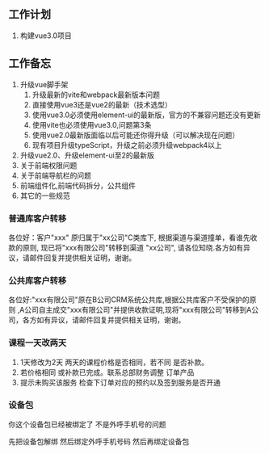 ## 工作计划
1. 构建vue3.0项目
   
## 工作备忘
1. 升级vue脚手架
   1. 升级最新的vite和webpack最新版本问题
   2. 直接使用vue3还是vue2的最新（技术选型）
   3. 使用vue3.0必须使用element-ui的最新版，官方的不兼容问题还没有更新
   4. 使用vite也必须使用vue3.0,问题第3条
   5. 使用vue2.0最新版面临以后可能还你得升级（可以解决现在问题）
   6. 现有项目升级typeScript，升级之前必须升级webpack4以上
2. 升级vue2.0、升级element-ui至2的最新版
3. 关于前端权限问题
4. 关于前端导航栏的问题
5. 前端组件化,前端代码拆分，公共组件
6. 其它的一些规范

### 普通库客户转移
各位好：客户"xxx" 原归属于"xx公司"C类库下, 根据渠道与渠道撞单，看谁先收款的原则, 现已将"xxx有限公司"转移到渠道
"xx公司", 请各位知晓.各方如有异议，请邮件回复并提供相关证明，谢谢。

### 公共库客户转移
各位好:"xxx有限公司"原在B公司CRM系统公共库,根据公共库客户不受保护的原则 ,A公司自主成交"xxx有限公司"并提供收款证明,现将"xxx有限公司"转移到A公司，各方如有异议，请邮件回复并提供相关证明，谢谢。

### 课程一天改两天
1. 1天修改为2天  两天的课程价格是否相同，若不同 是否补款。
2. 若价格相同 或补款已完成。联系总部财务调整 订单产品
3. 提示未购买该服务 检查下订单对应的预约以及签到服务是否开通

### 设备包
你这个设备包已经被绑定了  不是外呼手机号的问题

先把设备包解绑 然后绑定外呼手机号码 然后再绑定设备包